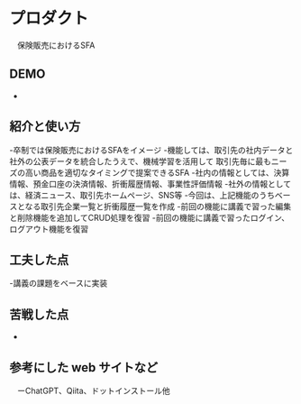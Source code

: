 # プロダクト
　保険販売におけるSFA

## DEMO

  - 

## 紹介と使い方

  -卒制では保険販売におけるSFAをイメージ
  -機能しては、取引先の社内データと社外の公表データを統合したうえで、機械学習を活用して
   取引先毎に最もニーズの高い商品を適切なタイミングで提案できるSFA
  -社内の情報としては、決算情報、預金口座の決済情報、折衝履歴情報、事業性評価情報
  -社外の情報としては、経済ニュース、取引先ホームページ、SNS等
  -今回は、上記機能のうちベースとなる取引先企業一覧と折衝履歴一覧を作成
  -前回の機能に講義で習った編集と削除機能を追加してCRUD処理を復習
  -前回の機能に講義で習ったログイン、ログアウト機能を復習

  


## 工夫した点

   -講義の課題をベースに実装
    

## 苦戦した点
  -

## 参考にした web サイトなど
　ーChatGPT、Qiita、ドットインストール他
　